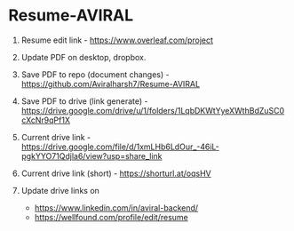 # Resume-AVIRAL

1. Resume edit link - https://www.overleaf.com/project
2. Update PDF on desktop, dropbox.
3. Save PDF to repo (document changes) - https://github.com/Aviralharsh7/Resume-AVIRAL
4. Save PDF to drive (link generate) - https://drive.google.com/drive/u/1/folders/1LqbDKWtYyeXWthBdZuSC0cXcNr9qPf1X
5. Current drive link - https://drive.google.com/file/d/1xmLHb6LdOur_-46iL-pgkYYO71Qdjla6/view?usp=share_link
6. Current drive link (short) - https://shorturl.at/oqsHV

7. Update drive links on
      - https://www.linkedin.com/in/aviral-backend/
      - https://wellfound.com/profile/edit/resume




